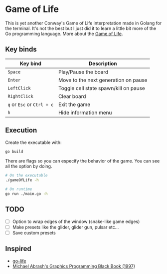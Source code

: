 # Game of Life

This is yet another Conway's Game of Life interpretation made in Golang for the terminal.
It's not the best but I just did it to learn a little bit more of the Go programming
language.
More about the [Game of Life](https://en.wikipedia.org/wiki/Conway's_Game_of_Life).

## Key binds

   |          Key bind          |         Description                  |
   | -------------------------- | ------------------------------------ |
   | `Space`                    | Play/Pause the board                 |
   | `Enter`                    | Move to the next generation on pause |
   | `LeftClick`                | Toggle cell state spawn/kill on pause|
   | `RightClick`               | Clear board                          |
   | `q` or `Esc` or `Ctrl + c` | Exit the game                        |
   | `h`                        | Hide information menu                |

## Execution
Create the executable with:
```bash
go build
```
There are flags so you can especify the behavior of the game. You can see all the
option by doing.

```bash
# On the executable
./gameOfLife -h

# On runtime
go run ./main.go -h
```

## TODO
- [ ] Option to wrap edges of the window (snake-like game edges)
- [ ] Make presets like the glider, glider gun, pulsar etc...
- [ ] Save custom presets

## Inspired
- [go-life](https://github.com/sachaos/go-life)
- [Michael Abrash's Graphics Programming Black Book (1997)](http://www.jagregory.com/abrash-black-book/)
